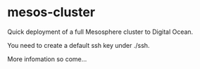 # mesos-cluster
Quick deployment of a full Mesosphere cluster to Digital Ocean.

You need to create a default ssh key under ./ssh.

More infomation so come...
